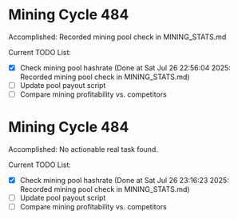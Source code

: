 # Mining Cycle 484

Accomplished: Recorded mining pool check in MINING_STATS.md

Current TODO List:

- [x] Check mining pool hashrate  (Done at Sat Jul 26 22:56:04 2025: Recorded mining pool check in MINING_STATS.md)
- [ ] Update pool payout script
- [ ] Compare mining profitability vs. competitors

# Mining Cycle 484

Accomplished: No actionable real task found.

Current TODO List:

- [x] Check mining pool hashrate  (Done at Sat Jul 26 23:16:23 2025: Recorded mining pool check in MINING_STATS.md)
- [ ] Update pool payout script
- [ ] Compare mining profitability vs. competitors